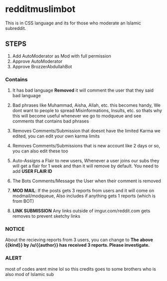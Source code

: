 # redditmuslimbot
This is in CSS language and its for those who moderate an Islamic subreddit.

## STEPS
1. Add AutoModerator as Mod with full permission
2. Approve AutoModerator
3. Approve BrozzerAbdullahBot

### Contains
1. It has bad language **Removed** it will comment the user that they said bad language 

2. Bad phrases like Muhammad, Aisha, Allah, etc. this becomes handy, We dont want to people to spread Misinformations, Insults, etc. so thats why this will become useful whenever we go to modqueue and see comments that contains bad phrases 

3. Removes Comments/Submission that doesnt have the limited Karma we edited, you can edit your own karma limits 

4. Removes Comments/Submissions that is new account like 2 days or so, you can also edit these too

5. Auto-Assigns a Flair to new users, Whenever a user joins our subs they will get a flair for 1 week and than it will remove by default. You need to add **USER FLAIR ID**

6. The Bots Comments/Message the User when their comment is removed 

7. **MOD MAIL**: If the posts gets 3 reports from users and it will come on modmail/modqueue, Also includes if anything gets 1 reports (which is from BOT) 

8. **LINK SUBMISSION** Any links outside of imgur.com/reddit.com gets removes to prevent sketchy links

### NOTICE
About the recieving reports from 3 users, you can change to **The above {{kind}} by /u/{{author}} has received 3 reports. Please investigate.**


### ALERT

most of codes arent mine lol so this credits goes to some brothers who is also mod of Islamic sub
